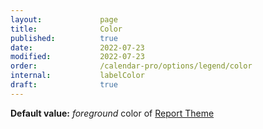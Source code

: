 ```yaml
---
layout:             page
title:              Color
published:          true
date:               2022-07-23
modified:           2022-07-23
order:              /calendar-pro/options/legend/color
internal:           labelColor
draft:              true
---
```

**Default value:** *foreground* color of [Report Theme](../../features/themes.md)
